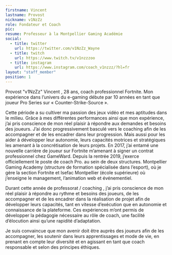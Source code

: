 ```yaml
---
firstname: Vincent
lastname: Provost
nickname: v1NzZz
role: Fondateur et Coach
pic:
resume: Professeur à la Montpellier Gaming Académie
social:
  - title: twitter
    url: https://twitter.com/v1NzZz_Wayne
  - title: twitch
    url: https://www.twitch.tv/v1nzzzoo
  - title: instagram
    url: https://www.instagram.com/coach_v1nzzz/?hl=fr
layout: "staff_member"
position: 1
---
```

<p>
  Provost "v1NzZz" Vincent , 28 ans, coach professionnel Fortnite. Mon expérience dans l’univers du e-gaming débute par 10 années en tant que joueur Pro Series sur « Counter-Strike-Source ».
</p>
<p>
  Cette période a su cultiver ma passion des jeux vidéo et mes aptitudes dans le milieu. Grâce à mes différentes performances ainsi que mon expérience, j’ai pris conscience de mon réel plaisir à répondre aux demandes et besoins des joueurs. J’ai donc progressivement basculé vers le coaching afin de les accompagner et de les encadrer dans leur progression. Mais aussi pour les aider à développer leur autonomie, leurs capacités motrices et stratégiques les amenant à la concrétisation de leurs projets. En 2017, j’ai entamé une nouvelle carrière de joueur sur Fortnite m’amenant à signer un contrat professionnel chez GameWard. Depuis la rentrée 2019, j’exerce officiellement le poste de coach Pro. au sein de deux structures. Montpellier Gaming Academy (structure de formation spécialisée dans l’esport), où je gère la section Fortnite et Isefac Montpellier (école supérieure) où j’enseigne le management, l’animation web et événementiel.
</p>
<p>
  Durant cette année de professorat / coaching , j’ai pris conscience de mon réel plaisir à répondre au rythme et besoins des joueurs, de les accompagner et de les encadrer dans la réalisation de projet afin de développer leurs capacités, tant en vitesse d’exécution que en autonomie et connaissance de la plateforme. Ces expériences m’ont permis de développer la pédagogie nécessaire au rôle de coach, une facilité d’élocution ainsi qu’une rapidité d’adaptation.
</p>
<p>
  Je suis convaincue que mon avenir doit être auprès des joueurs afin de les accompagner, les soutenir dans leurs apprentissages et mode de vie, en prenant en compte leur diversité et en agissant en tant que coach responsable et selon des principes éthiques.
</p>
